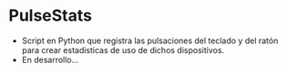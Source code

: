 # PulseStats

- Script en Python que registra las pulsaciones del teclado y del ratón para crear estadisticas de uso de dichos dispositivos.
- En desarrollo...
